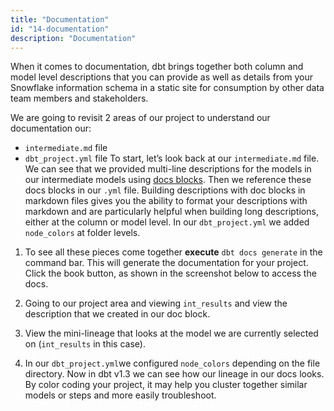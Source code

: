 ```yaml
---
title: "Documentation" 
id: "14-documentation"
description: "Documentation"
---
```

When it comes to documentation, dbt brings together both column and model level descriptions that you can provide as well as details from your Snowflake information schema in a static site for consumption by other data team members and stakeholders.

We are going to revisit 2 areas of our project to understand our documentation our:

- `intermediate.md` file
- `dbt_project.yml` file
To start, let’s look back at our `intermediate.md` file. We can see that we provided multi-line descriptions for the models in our intermediate models using [docs blocks](https://docs.getdbt.com/docs/collaborate/documentation#using-docs-blocks). Then we reference these docs blocks in our `.yml` file. Building descriptions with doc blocks in markdown files gives you the ability to format your descriptions with markdown and are particularly helpful when building long descriptions, either at the column or model level. In our `dbt_project.yml` we added `node_colors` at folder levels.

1. To see all these pieces come together **execute** `dbt docs generate` in the command bar. This will generate the documentation for your project. Click the book button, as shown in the screenshot below to access the docs.
  <Lightbox src="/img/guides/dbt-ecosystem/dbt-python-snowpark/14-documentation/1-docs-icon.png" title="dbt docs book icon"/>

2. Going to our project area and viewing `int_results` and view the description that we created in our doc block.
  <Lightbox src="/img/guides/dbt-ecosystem/dbt-python-snowpark/14-documentation/2-view-docblock-description.png" title="Docblock description within docs site"/>

3. View the mini-lineage that looks at the model we are currently selected on (`int_results` in this case).
  <Lightbox src="/img/guides/dbt-ecosystem/dbt-python-snowpark/14-documentation/3-mini-lineage-docs.png" title="Mini lineage view on docs site"/>

4. In our `dbt_project.yml`we configured `node_colors` depending on the file directory. Now in dbt v1.3 we can see how our lineage in our docs looks. By color coding your project, it may help you cluster together similar models or steps and more easily troubleshoot.
  <Lightbox src="/img/guides/dbt-ecosystem/dbt-python-snowpark/14-documentation/4-full-dag-docs.png" title="Full project DAG on docs site"/>